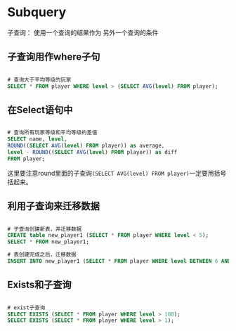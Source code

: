 # Subquery
子查询： 使用一个查询的结果作为
另外一个查询的条件


## 子查询用作where子句
```sql

# 查询大于平均等级的玩家
SELECT * FROM player WHERE level > (SELECT AVG(level) FROM player);
```

## 在Select语句中

```sql

# 查询所有玩家等级和平均等级的差值
SELECT name, level,
ROUND((SELECT AVG(level) FROM player)) as average,
level - ROUND((SELECT AVG(level) FROM player)) as diff
FROM player;
```

这里要注意round里面的子查询`(SELECT AVG(level) FROM player)`一定要用括号括起来。

## 利用子查询来迁移数据

```sql

# 子查询创建新表，并迁移数据
CREATE table new_player1 (SELECT * FROM player WHERE level < 5);
SELECT * FROM new_player1;

# 表创建完成之后，迁移数据
INSERT INTO new_player1 (SELECT * FROM player WHERE level BETWEEN 6 AND 10);
```

## Exists和子查询

```sql

# exist子查询
SELECT EXISTS (SELECT * FROM player WHERE level > 100);
SELECT EXISTS (SELECT * FROM player WHERE level > 1);
```
